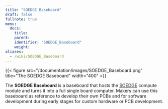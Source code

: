 ```yaml
---
title: "SOEDGE Baseboard"
draft: false
fullnote: true
menu:
  docs:
    title:
    parent:
    identifier: "SOEDGE_Baseboard"
    weight:
aliases:
  - /wiki/SOEDGE_Baseboard
---
```


{{< figure src="/documentation/images/SOEDGE_Baseboard.png" title="The SOEDGE Baseboard" width="400" >}}

The **SOEDGE Baseboard** is a baseboard that hosts the [SOEDGE](/documentation/SOEDGE) compute module and turns it into a full single board computer. Makers can use this baseboard as reference to develop their own PCBs and for software development during early stages for custom hardware or PCB development.

